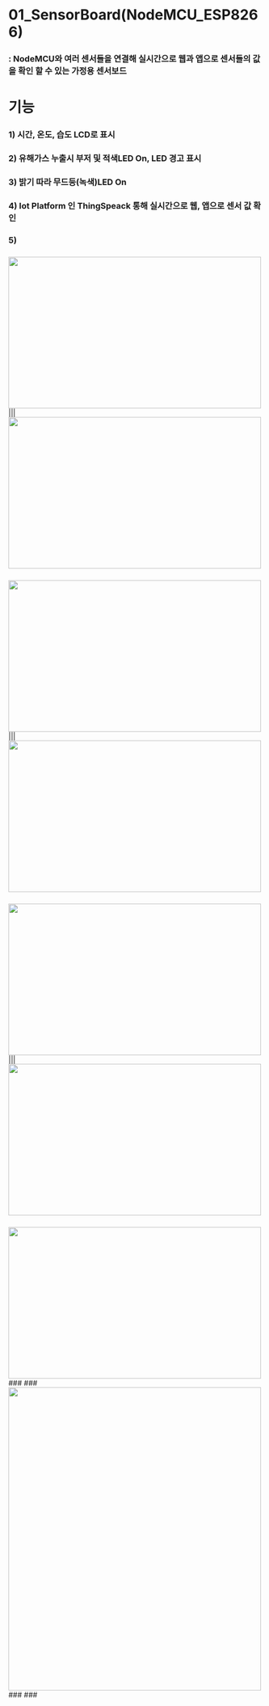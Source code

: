# 01_SensorBoard(NodeMCU_ESP8266) 
### : NodeMCU와 여러 센서들을 연결해 실시간으로 웹과 앱으로 센서들의 값을 확인 할 수 있는 가정용 센서보드

# 기능
### 1) 시간, 온도, 습도 LCD로 표시
### 2) 유해가스 누출시 부저 및 적색LED On, LED 경고 표시
### 3) 밝기 따라 무드등(녹색)LED On
### 4) Iot Platform 인 ThingSpeack 통해 실시간으로 웹, 앱으로 센서 값 확인
### 5)
### 


<img src=https://user-images.githubusercontent.com/59903316/97177306-7698ce80-17d9-11eb-83dc-de4bdd4af92d.jpg width="500" height="300">|||<img src=https://user-images.githubusercontent.com/59903316/97177424-831d2700-17d9-11eb-9b09-432e2e5f09e9.jpg width="500" height="300">
###   
<img src=https://user-images.githubusercontent.com/59903316/97177579-b95aa680-17d9-11eb-821a-270ed9318c5d.jpg width="500" height="300">|||<img src=https://user-images.githubusercontent.com/59903316/97177458-90d2ac80-17d9-11eb-8388-ff3abb15b446.jpg width="500" height="300">
### 
### 
<img src=https://user-images.githubusercontent.com/59903316/97177472-94663380-17d9-11eb-903c-b069e6a51280.jpg width="500" height="300">|||<img src=https://user-images.githubusercontent.com/59903316/97177499-9d570500-17d9-11eb-9387-5316b5d11eba.jpg width="500" height="300">
### 
### 
<img src=https://user-images.githubusercontent.com/59903316/97177526-a7790380-17d9-11eb-9327-b5cd3e1fd1d9.png width="500" height="300"> 
### 
### 
<img src=https://user-images.githubusercontent.com/59903316/97179182-df814600-17db-11eb-95c4-e369af8b458c.gif width="500" height="600">
###  
###  